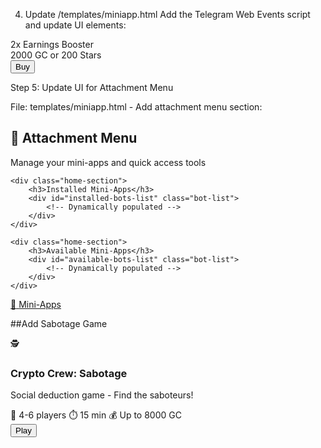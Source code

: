 4. Update /templates/miniapp.html
Add the Telegram Web Events script and update UI elements:

<!-- Add this script tag in the head section -->
<script src="/static/js/telegram-web-events.js"></script>

<!-- Update the shop items to include Stars pricing -->
<div class="shop-item">
  <div class="shop-item-info">
    <div class="shop-item-name">2x Earnings Booster</div>
    <div class="shop-item-price">
      <span>2000 GC</span>
      <span class="stars-price">or 200 Stars</span>
    </div>
  </div>
  <button class="shop-item-button" onclick="purchaseItem('global_booster', 2000)">Buy</button>
</div>

<!-- Add haptic feedback to buttons -->
<script>
  // Add haptic feedback to interactive elements
  document.querySelectorAll('button, .game-card, .nav-item').forEach(element => {
    element.addEventListener('click', () => {
      triggerHapticFeedback('selection_change');
    });
  });
</script>


Step 5: Update UI for Attachment Menu

File: templates/miniapp.html - Add attachment menu section:

<!-- Add to the main content -->
<section id="attach-menu-page" class="page">
    <div class="page-header">
        <h2>📎 Attachment Menu</h2>
        <p>Manage your mini-apps and quick access tools</p>
    </div>
    
    <div class="home-section">
        <h3>Installed Mini-Apps</h3>
        <div id="installed-bots-list" class="bot-list">
            <!-- Dynamically populated -->
        </div>
    </div>
    
    <div class="home-section">
        <h3>Available Mini-Apps</h3>
        <div id="available-bots-list" class="bot-list">
            <!-- Dynamically populated -->
        </div>
    </div>
</section>

<!-- Add to navigation -->
<a href="#attach-menu" class="nav-item" data-page="attach-menu">
    <span class="nav-icon">📎</span>
    <span class="nav-label">Mini-Apps</span>
</a>


##Add Sabotage Game

<!-- Add to the games section -->
<div class="game-card" data-game="sabotage">
    <div class="game-icon">🕵️</div>
    <div class="game-info">
        <h3>Crypto Crew: Sabotage</h3>
        <p>Social deduction game - Find the saboteurs!</p>
        <div class="game-stats">
            <span class="stat">👥 4-6 players</span>
            <span class="stat">⏱️ 15 min</span>
            <span class="stat">💰 Up to 8000 GC</span>
        </div>
    </div>
    <button class="play-btn" onclick="launchGame('sabotage')">Play</button>
</div>